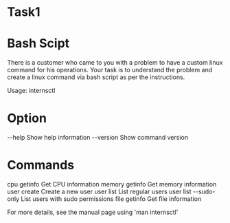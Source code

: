 # Task1
# Bash Scipt
There is a customer who came to you with a problem to have a custom linux command for his operations. Your task is to understand the problem and create a linux command via bash script as per the instructions.

Usage: internsctl 

# Option
--help Show help information
--version Show command version

# Commands
cpu getinfo Get CPU information
memory getinfo Get memory information
user create Create a new user
user list List regular users
user list --sudo-only List users with sudo permissions
file getinfo Get file information

For more details, see the manual page using 'man internsctl'
